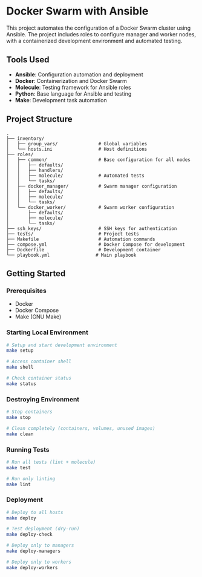 # Docker Swarm with Ansible

This project automates the configuration of a Docker Swarm cluster using Ansible. The project includes roles to configure manager and worker nodes, with a containerized development environment and automated testing.

## Tools Used

- **Ansible**: Configuration automation and deployment
- **Docker**: Containerization and Docker Swarm
- **Molecule**: Testing framework for Ansible roles
- **Python**: Base language for Ansible and testing
- **Make**: Development task automation

## Project Structure

```
.
├── inventory/
│   ├── group_vars/               # Global variables
│   └── hosts.ini                 # Host definitions
├── roles/
│   ├── common/                   # Base configuration for all nodes
│   │   ├── defaults/
│   │   ├── handlers/
│   │   ├── molecule/             # Automated tests
│   │   └── tasks/
│   ├── docker_manager/           # Swarm manager configuration
│   │   ├── defaults/
│   │   ├── molecule/
│   │   └── tasks/
│   └── docker_worker/            # Swarm worker configuration
│       ├── defaults/
│       ├── molecule/
│       └── tasks/
├── ssh_keys/                     # SSH keys for authentication
├── tests/                        # Project tests
├── Makefile                      # Automation commands
├── compose.yml                   # Docker Compose for development
├── Dockerfile                    # Development container
└── playbook.yml                 # Main playbook
```

## Getting Started

### Prerequisites

- Docker
- Docker Compose
- Make (GNU Make)

### Starting Local Environment

```bash
# Setup and start development environment
make setup

# Access container shell
make shell

# Check container status
make status
```

### Destroying Environment

```bash
# Stop containers
make stop

# Clean completely (containers, volumes, unused images)
make clean
```

### Running Tests

```bash
# Run all tests (lint + molecule)
make test

# Run only linting
make lint
```

### Deployment

```bash
# Deploy to all hosts
make deploy

# Test deployment (dry-run)
make deploy-check

# Deploy only to managers
make deploy-managers

# Deploy only to workers
make deploy-workers
```
